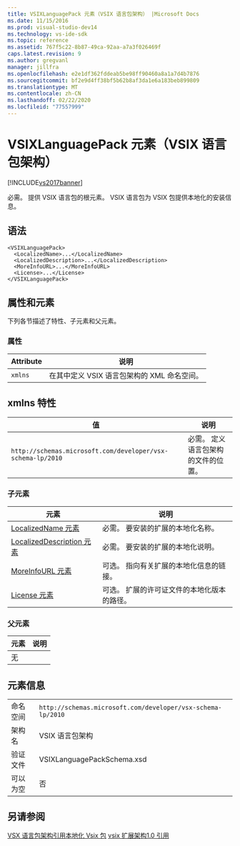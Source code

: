 ```yaml
---
title: VSIXLanguagePack 元素（VSIX 语言包架构） |Microsoft Docs
ms.date: 11/15/2016
ms.prod: visual-studio-dev14
ms.technology: vs-ide-sdk
ms.topic: reference
ms.assetid: 767f5c22-8b87-49ca-92aa-a7a3f026469f
caps.latest.revision: 9
ms.author: gregvanl
manager: jillfra
ms.openlocfilehash: e2e1df362fddeab5be98ff90460a8a1a7d4b7876
ms.sourcegitcommit: bf2e9d4ff38bf5b62b8af3da1e6a183beb899809
ms.translationtype: MT
ms.contentlocale: zh-CN
ms.lasthandoff: 02/22/2020
ms.locfileid: "77557999"
---
```

# <a name="vsixlanguagepack-element-vsix-language-pack-schema"></a>VSIXLanguagePack 元素（VSIX 语言包架构）
[!INCLUDE[vs2017banner](../includes/vs2017banner.md)]

必需。 提供 VSIX 语言包的根元素。 VSIX 语言包为 VSIX 包提供本地化的安装信息。  
  
## <a name="syntax"></a>语法  
  
```  
<VSIXLanguagePack>  
  <LocalizedName>...</LocalizedName>  
  <LocalizedDescription>...</LocalizedDescription>  
  <MoreInfoURL>...</MoreInfoURL>  
  <License>...</License>  
</VSIXLanguagePack>  
```  
  
## <a name="attributes-and-elements"></a>属性和元素  
 下列各节描述了特性、子元素和父元素。  
  
### <a name="attributes"></a>属性  
  
|Attribute|说明|  
|---------------|-----------------|  
|`xmlns`|在其中定义 VSIX 语言包架构的 XML 命名空间。|  
  
## <a name="xmlns-attribute"></a>xmlns 特性  
  
|值|说明|  
|-----------|-----------------|  
|`http://schemas.microsoft.com/developer/vsx-schema-lp/2010`|必需。 定义语言包架构的文件的位置。|  
  
### <a name="child-elements"></a>子元素  
  
|元素|说明|  
|-------------|-----------------|  
|[LocalizedName 元素](../extensibility/localizedname-element-vsix-language-pack-schema.md)|必需。 要安装的扩展的本地化名称。|  
|[LocalizedDescription 元素](../extensibility/localizeddescription-element-vsix-language-pack-schema.md)|必需。 要安装的扩展的本地化说明。|  
|[MoreInfoURL 元素](../extensibility/moreinfourl-element-vsix-language-pack-schema.md)|可选。 指向有关扩展的本地化信息的链接。|  
|[License 元素](../extensibility/license-element-vsix-language-pack-schema.md)|可选。 扩展的许可证文件的本地化版本的路径。|  
  
### <a name="parent-elements"></a>父元素  
  
|元素|说明|  
|-------------|-----------------|  
|无||  
  
## <a name="element-information"></a>元素信息  
  
|                 |                                                           |
|-----------------|-----------------------------------------------------------|
|    命名空间    | `http://schemas.microsoft.com/developer/vsx-schema-lp/2010` |
|   架构名   |                 VSIX 语言包架构                 |
| 验证文件 |                VSIXLanguagePackSchema.xsd                 |
|  可以为空   |                            否                             |
  
## <a name="see-also"></a>另请参阅  
 [VSX 语言包架构引用](../extensibility/vsx-language-pack-schema-reference.md)[本地化 Vsix 包](../extensibility/localizing-vsix-packages.md) [vsix 扩展架构1.0 引用](/previous-versions/dd393700(v=vs.110))
